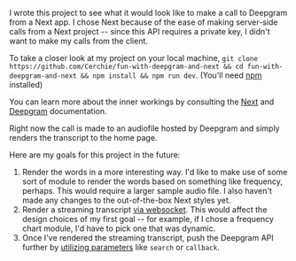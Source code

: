 I wrote this project to see what it would look like to make a call to Deepgram from a Next app. I chose Next because of the ease of making server-side calls from a Next project -- since this API requires a private key, I didn't want to make my calls from the client.

To take a closer look at my project on your local machine, `git clone https://github.com/Cerchie/fun-with-deepgram-and-next && cd fun-with-deepgram-and-next && npm install && npm run dev`. (You'll need [npm](https://www.npmjs.com/) installed)

You can learn more about the inner workings by consulting the [Next](https://nextjs.org/docs) and [Deepgram](https://developers.deepgram.com/) documentation.

Right now the call is made to an audiofile hosted by Deepgram and simply renders the transcript to the home page. 

Here are my goals for this project in the future:

1. Render the words in a more interesting way. 
I'd like to make use of some sort of module to render the words based on something like frequency, perhaps. This would require a larger sample audio file. I also haven't made any changes to the out-of-the-box Next styles yet.  
2. Render a streaming transcript [via websocket](https://developers.deepgram.com/api-reference/#transcription-streaming). 
This would affect the design choices of my first goal -- for example, if I chose a frequency chart module, I'd have to pick one that was dynamic. 
3. Once I've rendered the streaming transcript, push the Deepgram API further by [utilizing parameters](https://developers.deepgram.com/api-reference/#transcription-prerecorded) like `search` or `callback`.
